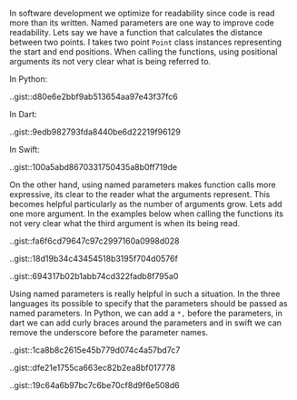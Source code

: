 <!--
.. title: Named Parameters in Dart, Swift and Python
.. slug: named-parameters-in-dart-swift-and-python
.. date: 2020-03-23 12:20:58 UTC+03:00
.. tags: python, swift, dart
.. category: programming
.. link: 
.. description: 
.. type: text
-->

In software development we optimize for readability since code is read more than its written. Named parameters are one way to improve code readability. Lets say we have a function that calculates the distance between two points. I takes two point `Point` class instances representing the start and end positions. When calling the functions, using positional arguments its not very clear what is being referred to.

In Python:

..gist::d80e6e2bbf9ab513654aa97e43f37fc6

In Dart:

..gist::9edb982793fda8440be6d22219f96129


In Swift:

..gist::100a5abd8670331750435a8b0ff719de


On the other hand, using named parameters makes function calls more expressive, its clear to the reader what the arguments represent. This becomes helpful particularly as the number of arguments grow. Lets add one more argument. In the examples below when calling the functions its not very clear what the third argument is when its being read.

..gist::fa6f6cd79647c97c2997160a0998d028

..gist::18d19b34c43454518b3195f704d0576f

..gist::694317b02b1abb74cd322fadb8f795a0

Using named parameters is really helpful in such a situation. In the three languages its possible to specify that the parameters should be passed as named parameters. In Python, we can add a `*,` before the parameters, in dart we can add curly braces around the parameters and in swift we can remove the underscore before the parameter names.


..gist::1ca8b8c2615e45b779d074c4a57bd7c7

..gist::dfe21e1755ca663ec82b2ea8bf017778

..gist::19c64a6b97bc7c6be70cf8d9f6e508d6
